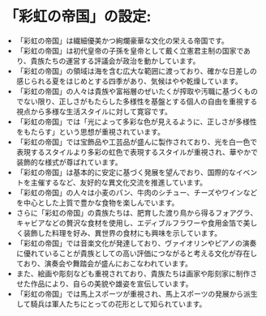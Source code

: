 # 「彩虹の帝国」の設定:

* 「彩虹の帝国」は繊細優美かつ絢爛豪華な文化の栄える帝国です。
* 「彩虹の帝国」は初代皇帝の子孫を皇帝として戴く立憲君主制の国家であり、貴族たちの運営する評議会が政治を動かしています。
* 「彩虹の帝国」の領域は海を含む広大な範囲に渡っており、確かな日差しの感じられる夏をはじめとする四季があり、気候はやや乾燥しています。
* 「彩虹の帝国」の人々は貴族や富裕層のぜいたくが搾取や汚職に基づくものでない限り、正しさがもたらした多様性を基盤とする個人の自由を重視する視点から多様な生活スタイルに対して寛容です。
* 「彩虹の帝国」では「光によって多彩な色が見えるように、正しさが多様性をもたらす」という思想が重視されています。
* 「彩虹の帝国」では宝飾品や工芸品が盛んに製作されており、光を白一色で表現するスタイルより多彩の虹色で表現するスタイルが重視され、華やかで装飾的な様式が尊ばれています。
* 「彩虹の帝国」は基本的に安定に基づく発展を望んでおり、国際的なイベントを主催するなど、友好的な異文化交流を推進しています。
* 「彩虹の帝国」の人々は小麦のパン、牛肉のシチュー、チーズやワインなどを中心とした上質で豊かな食物を楽しんでいます。
* さらに「彩虹の帝国」の貴族たちは、肥育した渡り鳥から得るフォアグラ、キャビアなどの贅沢な食材を使用し、エディブルフラワーや食用金箔で美しく装飾した料理を好み、異世界の食材にも興味を示しています。
* 「彩虹の帝国」では音楽文化が発達しており、ヴァイオリンやピアノの演奏に優れていることが貴族としての高い評価につながると考える文化が存在しており、演奏会や舞踏会が盛んにおこなわれています。
* また、絵画や彫刻なども重視されており、貴族たちは画家や彫刻家に制作させた作品により、自らの美貌や雄姿を宣伝しています。
* 「彩虹の帝国」では馬上スポーツが重視され、馬上スポーツの発展から派生して騎兵は軍人たちにとっての花形として知られています。
